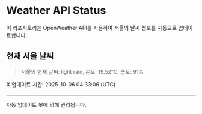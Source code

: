 
# Weather API Status

이 리포지토리는 OpenWeather API를 사용하여 서울의 날씨 정보를 자동으로 업데이트합니다.

## 현재 서울 날씨
> 서울의 현재 날씨: light rain, 온도: 19.52°C, 습도: 91%

⏳ 업데이트 시간: 2025-10-06 04:33:06 (UTC)

---
자동 업데이트 봇에 의해 관리됩니다.
